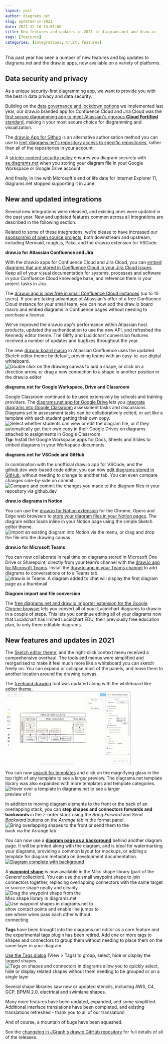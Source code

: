 ```yaml
---
layout: post
author: diagrams.net
slug: updated-in-2021
date: 2021-12-16 13:07:00
title: New features and updates in 2021 in diagrams.net and draw.io
tags: [features]
categories: [integrations, trust, features]
---
```


This past year has seen a number of new features and big updates to diagrams.net and the draw.io apps, now available on a variety of platforms. 

## Data security and privacy

As a unique security-first diagramming app, we want to provide you with the best in data privacy and data security. 

Building on the [data governance and lockdown options](/blog/data-governance-lockdown.html) we implemented last year, our draw.io branded app for Confluence Cloud and Jira Cloud was the [first secure diagramming app to meet Atlassian's rigorous **Cloud Fortified** standard](/blog/drawio-atlassian-cloud-fortified.html), making it your most secure choice for diagramming and visualization.

The [draw.io App for Github](https://github.com/apps/draw-io-app) is an alternative authorisation method you can use to [limit diagrams.net's repository access to specific repositories](/blog/single-repository-diagrams.html), rather than all of the repositories in your account. 

A [stricter content security policy](/blog/diagrams-se.html) ensures you diagram securely with [se.diagrams.net](https://se.diagrams.net) when you storing your diagram file in your Google Workspace or Google Drive account. 

And finally, in line with Microsoft's end of life date for Internet Explorer 11, diagrams.net stopped supporting it in June.

## New and updated integrations

Several new integrations were released, and existing ones were updated in the past year. New and updated features common across all integrations are described in the following section. 

Related to some of these integrations, we're please to have increased our [sponsorship of open source projects](/blog/sponsorship.html), both downstream and upstream, including Mermaid, rough.js, Pako, and the draw.io extension for VSCode.


**draw.io for Atlassian Confluence and Jira**

With the draw.io apps for Confluence Cloud and Jira Cloud, you can [embed diagrams that are stored in Confluence Cloud in your Jira Cloud issues](/blog/confluence-diagrams-in-jira.html). Keep all of your visual documentation for systems, processes and software in your Confluence Cloud knowledge base, and reference them in your project tasks in Jira.

The [draw.io app is now free in small Confluence Cloud instances](/blog/confluence-cloud-free-diagrams.html) (up to 10 users). If you are taking advantage of Atlassian's offer of a free Confluence Cloud instance for your small team, you can now add the draw.io board macro and embed diagrams in Confluence pages without needing to purchase a license.

We've improved the draw.io app's performance within Atlassian host products, updated the authentication to use the new API, and refreshed the Kennedy editor theme. The Gliffy and Lucidchart conversion features received a number of updates and bugfixes throughout the year.

The new [draw.io board macro](/blog/drawio-board-macro.html) in Atlassian Confluence uses the updated Sketch editor theme by default, providing teams with an easy-to-use digital whiteboard.
<br /><img src="/assets/img/blog/sketch-ui-add-shapes.gif" style="width=100%;max-width:500px;height:auto;" alt="Double click on the drawing canvas to add a shape, or click on a direction arrow, or drag a new connection to a shape in another position in the draw.io editor">

**diagrams.net for Google Workspace, Drive and Classroom**

Google Classroom continued to be used extensively by schools and training providers. The [diagrams.net app for Google Drive](https://workspace.google.com/marketplace/app/diagramsnet/671128082532) lets you [integrate diagrams into Google Classroom](/blog/google-classroom-diagrams.html) assessment tasks and discussions. Diagrams set in assessment tasks can be collaboratively edited, or act like a template with each student getting their own copy. 
<br /><img src="/assets/img/blog/google-classroom-select-attachment-behaviour.png" style="width=100%;max-width:600px;height:auto;" alt="Select whether students can view or edit the diagram file, or if they automatically get their own copy in their Google Drives on diagrams attached to assignments in Google Classroom">
<br />**Tip:** Install the Google Workspace apps for Docs, Sheets and Slides to embed diagrams in your Workspace documents.

**diagrams.net for VSCode and GitHub**

In combination with the unofficial draw.io app for VSCode, and the github.dev web-based code editor, you can now [edit diagrams stored in GitHub](/blog/edit-diagrams-with-github-dev.html), without needing to change to another tab. You can even compare changes side-by-side on commit.
<br /><img src="/assets/img/blog/github-dev-compare-commit-changes.png" style="width=100%;max-width:600px;height:auto;" alt="Compare and commit the changes you made to the diagram files in your repository via github.dev">

**draw.io diagrams in Notion**

You can use the [draw.io for Notion extension](https://chrome.google.com/webstore/detail/drawio-for-notion/plhaalebpkihaccllnkdaokdoeaokmle) for the Chrome, Opera and Edge web browsers to [store your diagram files in your Notion pages](/blog/drawio-notion.html). The diagram editor loads inline in your Notion page using the simple Sketch editor theme.
<br /><img src="/assets/img/blog/notion-chrome-extension-import-diagram.gif" style="width=100%;max-width:500px;height:auto;" alt="Import an existing diagram into Notion via the menu, or drag and drop the file into the drawing canvas">

**draw.io for Microsoft Teams**

You can now collaborate in real time on diagrams stored in Microsoft One Drive or Sharepoint, directly from your team’s channel with the [draw.io app for Microsoft Teams](https://appsource.microsoft.com/product/office/WA200003444). Install the [draw.io app in your Teams channel](/doc/faq/microsoft-teams-diagrams.html) to add diagrams to conversations or to a Teams tab.
<br /><img src="/assets/img/blog/microsoft-teams-add-diagram-chat2.png" style="width=100%;max-width:500px;height:auto;" alt="draw.io in Teams: A diagram added to chat will display the first diagram page as a thumbnail">

**Diagram import and file conversion**

The [free diagrams.net and draw.io Importer extension for the Google Chrome browser](https://chrome.google.com/webstore/detail/diagramsnet-and-drawio-im/cnoplimhpndhhhnmoigbanpjeghjpohi) lets you convert all of your Lucidchart diagrams to draw.io in a couple of steps. This lets you continue editing all of your diagrams now that Lucidchart has limited Lucidchart EDU, their previously free education plan, to only three editable diagrams.

## New features and updates in 2021

The [Sketch editor theme](/blog/sketch-online-whiteboard.html), and the right-click context menu received a comprehensive overhaul. The tools and menus were simplified and reorganised to make it feel much more like a whiteboard you can sketch freely on. You can expand or collapse most of the panels, and move them to another location around the drawing canvas.

The [freehand drawing](/blog/freehand-drawing.html) tool was updated along with the whiteboard like editor theme.
<br /><img src="/assets/img/blog/sketch-ui-freehand-drawing.gif" style="width=100%;max-width:400px;height:auto;" alt="Use the freehand drawing tool in a draw.io Board diagram to markup diagrams or draw shapes with your mouse">

You can now [search for templates](/blog/template-diagrams.html) and click on the magnifying glass in the top right of any template to see a larger preview. The diagrams.net template library was also expanded with more templates and template categories.
<br /><img src="/assets/img/blog/template-library-preview.png" style="width=100%;max-width:400px;height:auto;" alt="Hover over a template in diagrams.net to see a larger preview of it">

In addition to moving diagram elements to the front or the back of an overlapping stack, you can **step shapes and connectors forwards and backwards** in the z-order stack using the _Bring Forward_ and _Send Backward_ buttons on the _Arrange_ tab in the format panel.
<br /><img src="/assets/img/blog/arrange-tab-to-front-to-back.gif" style="width=100%;max-width:400px;height:auto;" alt="Bring overlapping shapes to the front or send them to the back via the Arrange tab"> 

You can now use a [**diagram page as a background**](/blog/background-pages-diagrams.html) behind another diagram page. It will be printed along with the diagram, and is ideal for watermarking your diagrams, providing a common layout for mockups, or adding a template for diagram metadata on development documentation.
<br /><a href="https://app.diagrams.net/?lightbox=1&highlight=0000ff&edit=_blank&layers=1&nav=1&title=background-page.drawio#Uhttps%3A%2F%2Fraw.githubusercontent.com%2Fjgraph%2Fdrawio-diagrams%2Fmaster%2Fblog%2Fbackground-page.drawio" target="_blank"><img src="/assets/img/blog/diagram-with-background.png" style="width=100%;max-width:500px;height:auto;" alt="Diagram complete with background"></a>

A [**waypoint shape**](/blog/waypoint-shape.html) is now available in the _Misc_ shape library (part of the _General_ collection). You can use the small waypoint shape to join connectors together, replacing overlapping connectors with the same target or source shape neatly and cleanly.
<br /><img src="/assets/img/blog/waypoint-shape-misc-shape-library.png" style="width=100%;max-width:250px;height:auto;" alt="Drag the waypoint shape from the Misc shape library in diagrams.net"> <img src="/assets/img/blog/waypoint-shape-logic.png" style="width=100%;max-width:300px;height:auto;" alt="Use waypoint shapes in diagrams.net to show contact points and enable line jumps to see where wires pass each other without connecting">

**Tags** have been brought into the diagrams.net editor as a core feature and the experimental tags plugin has been retired. Add one or more tags to shapes and connectors to group them without needing to place them on the same layer in your diagram. 

[Use the Tags dialog](/blog/tags-in-diagrams.html) (View > Tags) to group, select, hide or display the tagged shapes.
<br /><img src="/assets/img/blog/tags-dialog.png" style="width=100%;max-width:500px;height:auto;" alt="Tags on shapes and connectors in diagrams allow you to quickly select, hide or display related shapes without them needing to be grouped or on a single layer">

Several shape libraries saw new or updated stencils, including AWS, C4, GCP, BPMN 2.0, electrical and swimlane shapes.

Many more features have been updated, expanded, and some simplified. Additional interface translations have been completed, and existing translations refreshed - thank you to all of our translators! 

And of course, a mountain of bugs have been squashed. 

See the [changelog in JGraph's drawio GitHub repository](https://github.com/jgraph/drawio/blob/dev/ChangeLog) for full details of all of the releases.
